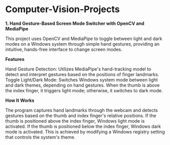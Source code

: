 # Computer-Vision-Projects

**1. Hand Gesture-Based Screen Mode Switcher with OpenCV and MediaPipe**

This project uses OpenCV and MediaPipe to toggle between light and dark modes on a Windows system through simple hand gestures, providing an intuitive, hands-free interface to change screen modes.

**Features**

Hand Gesture Detection: Utilizes MediaPipe's hand-tracking model to detect and interpret gestures based on the positions of finger landmarks.
Toggle Light/Dark Mode: Switches Windows system mode between light and dark themes, depending on hand gestures. 
When the thumb is above the index finger, it triggers light mode; otherwise, it switches to dark mode.

**How It Works**

The program captures hand landmarks through the webcam and detects gestures based on the thumb and index finger's relative positions.
If the thumb is positioned above the index finger, Windows light mode is activated.
If the thumb is positioned below the index finger, Windows dark mode is activated.
This is achieved by modifying a Windows registry setting that controls the system's theme.

